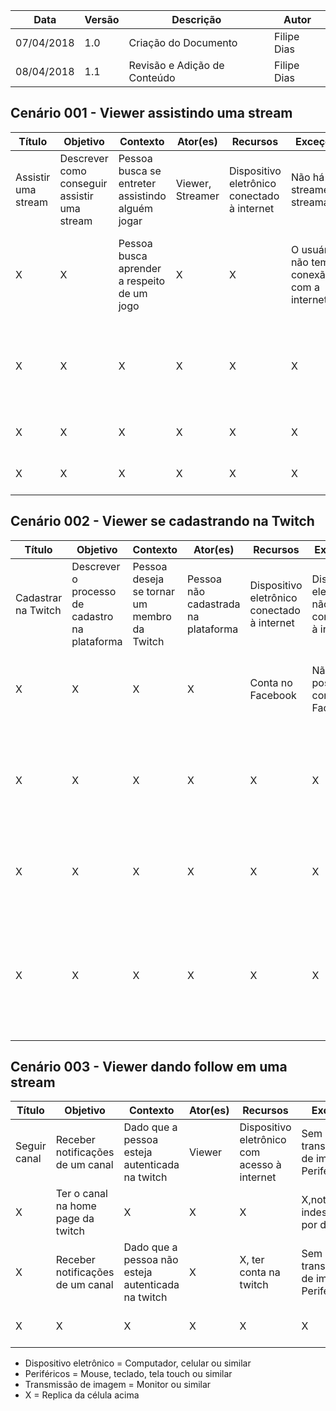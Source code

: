 |Data|Versão|Descrição|Autor|
|----|------|---------|-----|
|07/04/2018|1.0|Criação do Documento|Filipe Dias|
|08/04/2018|1.1|Revisão e Adição de Conteúdo|Filipe Dias|

## Cenário 001 - Viewer assistindo uma stream

|Título|Objetivo|Contexto|Ator(es)|Recursos|Exceções|Episódios|
|---------|---------|--------|--------|--------|--------|---------|
|Assistir uma stream|Descrever como conseguir assistir uma stream|Pessoa busca se entreter assistindo alguém jogar|Viewer, Streamer|Dispositivo eletrônico conectado à internet|Não há streamers streamando|Pessoa está a procura de algo para se entreter|
|X|X|Pessoa busca aprender a respeito de um jogo|X|X|O usuário não tem conexão com a internet|Pessoa está mexendo em alguma rede social|
|X|X|X|X|X|X|Pessoa encontra o link de um Streamer em atividade|
|X|X|X|X|X|X|Pessoa acede ao link|
|X|X|X|X|X|X|Pessoa assiste a stream|


## Cenário 002 - Viewer se cadastrando na Twitch

|Título|Objetivo|Contexto|Ator(es)|Recursos|Exceções|Episódios|
|---------|---------|---------|---------|---------|---------|---------|
|Cadastrar na Twitch|Descrever o processo de cadastro na plataforma|Pessoa deseja se tornar um membro da Twitch|Pessoa não cadastrada na plataforma|Dispositivo eletrônico conectado à internet|Dispositivo eletrônico não estar conectado à internet|A pessoa não cadastrada acessa o site da [Twitch.tv](https://www.twitch.tv)|
|X|X|X|X|Conta no Facebook|Não possuir conta no Facebook|A pessoa não cadastrada clica em Cadastre-se|
|X|X|X|X|X|X|v1: A pessoa preenche os dados requeridos e clica em Cadastrar-se|
|X|X|X|X|X|X|v2: A pessoa clica em Conectar-se com o Facebook|
|X|X|X|X|X|X|v2.1: A pessoa permite a Twitch a usar os dados do Facebook para realizar o cadastro|


## Cenário 003 - Viewer dando follow em uma stream

|Título|Objetivo|Contexto|Ator(es)|Recursos|Exceções|Episódios|
|---------|---------|--------|--------|--------|--------|---------|
|Seguir canal|Receber notificações de um canal|Dado que a pessoa esteja autenticada na twitch|Viewer|Dispositivo eletrônico com acesso à internet|Sem transmissão de imagem e Periféricos|Viewer gosta de uma stream específica|
|X|Ter o canal na home page da twitch|X|X|X|X,notificações indesejadas por default|X|
|X|Receber notificações de um canal|Dado que a pessoa não esteja autenticada na twitch|X|X, ter conta na twitch|Sem transmissão de imagem e Periféricos|X|
|X|X|X|X|X|X|V1: Efetuar login|
* Dispositivo eletrônico = Computador, celular ou similar
* Periféricos = Mouse, teclado, tela touch ou similar 
* Transmissão de imagem = Monitor ou similar
* X = Replica da célula acima
